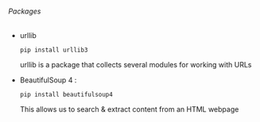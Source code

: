 

###### Packages
- urllib
    ```
    pip install urllib3

    ```
    urllib is a package that collects several modules for working with URLs
    

- BeautifulSoup 4 :

    ```
    pip install beautifulsoup4

    ```
    This allows us to search & extract content from an HTML webpage




